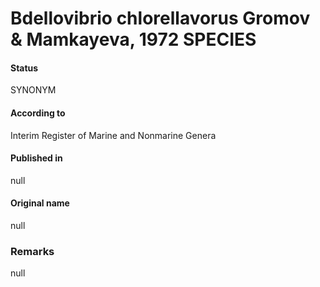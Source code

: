 # Bdellovibrio chlorellavorus Gromov & Mamkayeva, 1972 SPECIES

#### Status
SYNONYM

#### According to
Interim Register of Marine and Nonmarine Genera

#### Published in
null

#### Original name
null

### Remarks
null